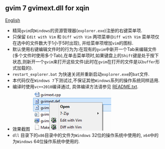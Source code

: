 ## gvim 7 gvimext.dll for xqin

[English](README.en.md)


* 精简`gvim`向`Windows`的资源管理器(`explorer.exe`)注册的右键菜单项.
* 只保留 `Edit with Vim` 和 `Diff with Vim` 两项菜单(`Diff with Vim` 菜单项仅在选中的文件数大于1小于5时出现), 并给菜单项增加`vim`的图标.
* 默认使用右键编辑文件时的行为为:在现有的`gvim`中新开一个Tab来编辑文件(多个文件时使用多个Tab),在单击菜单项时,如果键盘上的`Shift`键是处于按下状态,则新开一个`gvim`来打开这些文件(此时在`gvim`在打开的文件是以`buffer`形式加载的).
* `restart_explorer.bat` 为快速关闭并重新启动`explorer.exe`的`bat`文件.
* 本代码仅在`Windows 7`下测试过,不保证其他`Windows`系列的操作系统同样适用.
* 编译时使用`vc++2010`编译通过, 具体编译方法请参见 [README.txt](README.txt).
* 效果截图 ![screencast.png](screencast.png)
* `dll` 目录下的`x86`目录中的文件为`Windows` 32位的操作系统中使用的, `x64`中的为`Windows` 64位操作系统中使用的.

